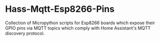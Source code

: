 # Hass-Mqtt-Esp8266-Pins
Collection of Micropython scripts for Esp8266 boards which expose their GPIO pins via MQTT topics which comply with Home Assistant's MQTT discovery protocol.
